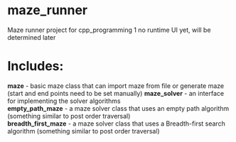 # maze_runner
Maze runner project for cpp_programming 1
no runtime UI yet, will be determined later 
# Includes:
__maze__ - basic maze class that can import maze from file or generate maze (start and end points need to be set manually)
__maze_solver__ - an interface for implementing the solver algorithms  
__empty_path_maze__ - a maze solver class that uses an empty path algorithm (something similar to post order traversal)  
__breadth_first_maze__ - a maze solver class that uses a Breadth-first search algorithm (something similar to post order traversal)
